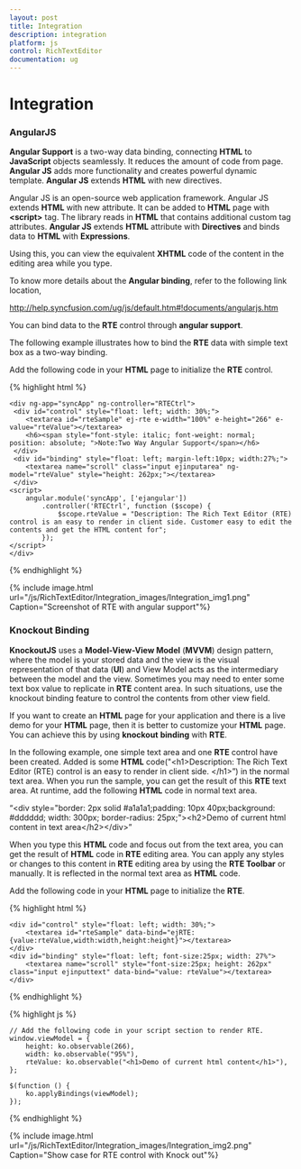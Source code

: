 ```yaml
---
layout: post
title: Integration
description: integration
platform: js
control: RichTextEditor
documentation: ug
---
```


# Integration

### AngularJS

**Angular Support** is a two-way data binding, connecting **HTML** to **JavaScript** objects seamlessly. It reduces the amount of code from page. **Angular JS** adds more functionality and creates powerful dynamic template. **Angular JS** extends **HTML** with new directives. 

Angular JS is an open-source web application framework. Angular JS extends **HTML** with new attribute. It can be added to **HTML** page with **&lt;script&gt;** tag. The library reads in **HTML** that contains additional custom tag attributes. **Angular JS** extends **HTML** attribute with **Directives** and binds data to **HTML** with **Expressions**. 

Using this, you can view the equivalent **XHTML** code of the content in the editing area while you type.

To know more details about the **Angular binding**, refer to the following link location,

http://help.syncfusion.com/ug/js/default.htm#!documents/angularjs.htm

You can bind data to the **RTE** control through **angular support**.

The following example illustrates how to bind the **RTE** data with simple text box as a two-way binding.

Add the following code in your **HTML** page to initialize the **RTE** control.

{% highlight html %}

    <div ng-app="syncApp" ng-controller="RTECtrl">
     <div id="control" style="float: left; width: 30%;">
        <textarea id="rteSample" ej-rte e-width="100%" e-height="266" e-value="rteValue"></textarea>
        <h6><span style="font-style: italic; font-weight: normal; position: absolute; ">Note:Two Way Angular Support</span></h6>
     </div>
     <div id="binding" style="float: left; margin-left:10px; width:27%;">
        <textarea name="scroll" class="input ejinputarea" ng-model="rteValue" style="height: 262px;"></textarea>
     </div>
    <script>
        angular.module('syncApp', ['ejangular'])
            .controller('RTECtrl', function ($scope) {
                $scope.rteValue = "Description: The Rich Text Editor (RTE) control is an easy to render in client side. Customer easy to edit the contents and get the HTML content for";
            });  
    </script>
    </div>

{% endhighlight %}


{% include image.html url="/js/RichTextEditor/Integration_images/Integration_img1.png" Caption="Screenshot of RTE with angular support"%}

### Knockout Binding

**KnockoutJS** uses a **Model-View-View Model** (**MVVM**) design pattern, where the model is your stored data and the view is the visual representation of that data (**UI**) and View Model acts as the intermediary between the model and the view. Sometimes you may need to enter some text box value to replicate in **RTE** content area. In such situations, use the knockout binding feature to control the contents from other view field.

If you want to create an **HTML** page for your application and there is a live demo for your **HTML** page, then it is better to customize your **HTML** page. You can achieve this by using **knockout** **binding** with **RTE**.

In the following example, one simple text area and one **RTE** control have been created. Added is some **HTML** code("&lt;h1&gt;Description: The Rich Text Editor (RTE) control is an easy to render in client side. &lt;/h1&gt;”) in the normal text area. When you run the sample, you can get the result of this **RTE** text area. At runtime, add the following **HTML** code in normal text area.

“&lt;div style="border: 2px solid #a1a1a1;padding: 10px 40px;background: #dddddd; width: 300px; border-radius: 25px;"&gt;&lt;h2&gt;Demo of current html content in text area&lt;/h2&gt;&lt;/div&gt;”

When you type this **HTML** code and focus out from the text area, you can get the result of **HTML** code in **RTE** editing area. You can apply any styles or changes to this content in **RTE** editing area by using the **RTE Toolbar** or manually. It is reflected in the normal text area as **HTML** code.

Add the following code in your **HTML** page to initialize the **RTE**.

{% highlight html %}

    <div id="control" style="float: left; width: 30%;">
        <textarea id="rteSample" data-bind="ejRTE: {value:rteValue,width:width,height:height}"></textarea>
    </div>
    <div id="binding" style="float: left; font-size:25px; width: 27%">
        <textarea name="scroll" style="font-size:25px; height: 262px" class="input ejinputtext" data-bind="value: rteValue"></textarea>
    </div>

{% endhighlight %}

{% highlight js %}

    // Add the following code in your script section to render RTE.
    window.viewModel = {
        height: ko.observable(266),
        width: ko.observable("95%"),
        rteValue: ko.observable("<h1>Demo of current html content</h1>"),
    };

    $(function () {
        ko.applyBindings(viewModel);
    });

{% endhighlight %}


{% include image.html url="/js/RichTextEditor/Integration_images/Integration_img2.png" Caption="Show case for RTE control with Knock out"%}

